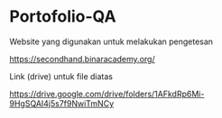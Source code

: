 # Portofolio-QA

Website yang digunakan untuk melakukan pengetesan

https://secondhand.binaracademy.org/

Link (drive) untuk file diatas

https://drive.google.com/drive/folders/1AFkdRp6Mi-9HgSQAI4j5s7f9NwiTmNCy
